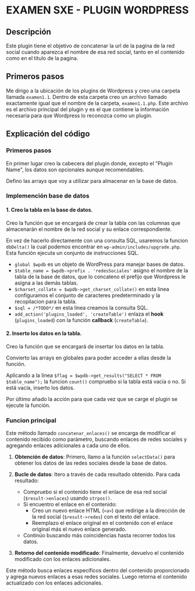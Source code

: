 # EXAMEN SXE - PLUGIN WORDPRESS
## Descripción
Este plugin tiene el objetivo de concatenar la url de la pagina de
la red social cuando aparezca el nombre de esa red social, tanto en
el contenido como en el titulo de la pagina.

## Primeros pasos
Me dirigo a la ubicación de los plugins de Wordpress y creo una carpeta
llamada `examen1.1`. Dentro de esta carpeta creo un archivo llamado
exactamente igual que el nombre de la carpeta, `examen1.1.php`. Este archivo es el
archivo principal del plugin y es el que contiene la información
necesaria para que Wordpress lo reconozca como un plugin.

## Explicación del código

### Primeros pasos

En primer lugar creo la cabecera del plugin donde, excepto
el "Plugin Name", los datos son opcionales aunque
recomendables.

Defino las arrays que voy a utilizar para almacenar
en la base de datos.

### Implemención base de datos

#### 1. Creo la tabla en la base de datos.

Creo la función que se encargará de crear la tabla
con las columnas que almacenarán el nombre de la red social
y 
su enlace correspondiente.

En vez de hacerlo directamente con una consulta SQL, 
usaremos la funcion `dbDelta()` la cual podemos 
encontrar en `wp-admin/includes/upgrade.php`.
Esta función ejecuta un conjunto de instrucciones SQL.

* `global $wpdb` es un objeto de WordPress para 
manejar bases de datos.
* `$table_name = $wpdb->prefix . 'redesSociales'` asigno 
el nombre de la tabla de la base de datos, que lo concateno el prefijo
que Wordpress le asigna a las demás tablas.
* `$charset_collate = $wpdb->get_charset_collate()` en esta linea
configuramos el conjunto de caracteres predeterminado y 
la recopilacion para la tabla. 
* `$sql = /*TODO*/` en esta linea creamos la consulta SQL.
* `add_action('plugins_loaded', 'createTable')` enlaza el **hook**
  (`plugins_loaded`) con la función **callback** (`createTable`).

#### 2. Inserto los datos en la tabla.

Creo la función que se encargará de insertar los datos en la tabla.

Convierto las arrays en globales para poder acceder a ellas desde
la función.

Aplicando a la linea `$flag = $wpdb->get_results("SELECT * FROM $table_name");`
la funcion `count()` compruebo si la tabla está vacía o no. Si está vacía, inserto los datos.

Por último añado la acción para que cada vez que se carge el plugin
se ejecute la función.

### Funcion principal

Este método llamado `concatenar_enlaces()` se encarga de modificar el contenido recibido como parámetro, buscando enlaces de redes sociales y agregando enlaces adicionales a cada uno de ellos.

1. **Obtención de datos**: Primero, llamo a la función `selectData()` para obtener los datos de las redes sociales desde la base de datos.

2. **Bucle de datos**: Itero a través de cada resultado obtenido. Para cada resultado:
    - Compruebo si el contenido tiene el enlace de esa red social (`$result->enlaces`) usando `strpos()`.
    - Si encuentro el enlace en el contenido:
        - Creo un nuevo enlace HTML (`<a>`) que redirige a la dirección de la red social (`$result->redes`) con el texto del enlace.
        - Reemplazo el enlace original en el contenido con el enlace original más el nuevo enlace generado.
    - Continúo buscando más coincidencias hasta recorrer todos los datos.

3. **Retorno del contenido modificado**: Finalmente, devuelvo el contenido modificado con los enlaces adicionales.

Este método busca enlaces específicos dentro del contenido proporcionado y agrega nuevos enlaces a esas redes sociales. Luego retorna el contenido actualizado con los enlaces adicionales.



